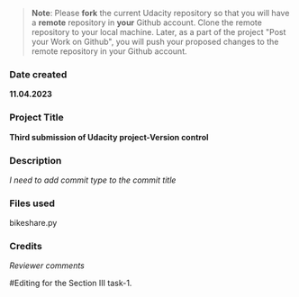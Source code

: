 >**Note**: Please **fork** the current Udacity repository so that you will have a **remote** repository in **your** Github account. Clone the remote repository to your local machine. Later, as a part of the project "Post your Work on Github", you will push your proposed changes to the remote repository in your Github account.

### Date created
**11.04.2023**

### Project Title
**Third submission of Udacity project-Version control**

### Description
_I need to add commit type to the commit title_

### Files used
bikeshare.py

### Credits
_Reviewer comments_

#Editing for the Section III task-1.
